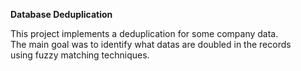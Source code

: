 **Database Deduplication**

This project implements a deduplication for some company data.  
The main goal was to identify what datas are doubled in the records  
using fuzzy matching techniques.